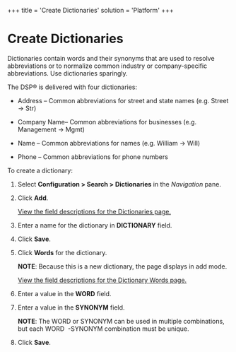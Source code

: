 +++
title = 'Create Dictionaries'
solution = 'Platform'
+++

# Create Dictionaries

Dictionaries contain words and their synonyms that are used to resolve
abbreviations or to normalize common industry or company-specific
abbreviations. Use dictionaries sparingly.

The DSP® is delivered with four dictionaries:

  - Address – Common abbreviations for street and state names (e.g.
    Street -\> Str)

  - Company Name– Common abbreviations for businesses (e.g. Management
    -\> Mgmt)

  - Name – Common abbreviations for names (e.g. William -\> Will)

  - Phone – Common abbreviations for phone numbers

To create a dictionary:

1.  Select **Configuration \> Search \> Dictionaries** in the
    *Navigation* pane.

2.  Click **Add**.
    
    [View the field descriptions for the Dictionaries
    page.](../Page_Desc/Dictionaries)

3.  Enter a name for the dictionary in **DICTIONARY** field.

4.  Click **Save**.

5.  Click **Words** for the dictionary.
    
    **NOTE**: Because this is a new dictionary, the page displays in add
    mode.
    
    [View the field descriptions for the Dictionary Words
    page.](../Page_Desc/Dictionary_Words)

6.  Enter a value in the **WORD** field.

7.  Enter a value in the **SYNONYM** field.
    
    **NOTE**: The WORD or SYNONYM can be used in multiple combinations,
    but each WORD  -SYNONYM combination must be unique.

8.  Click **Save**.
